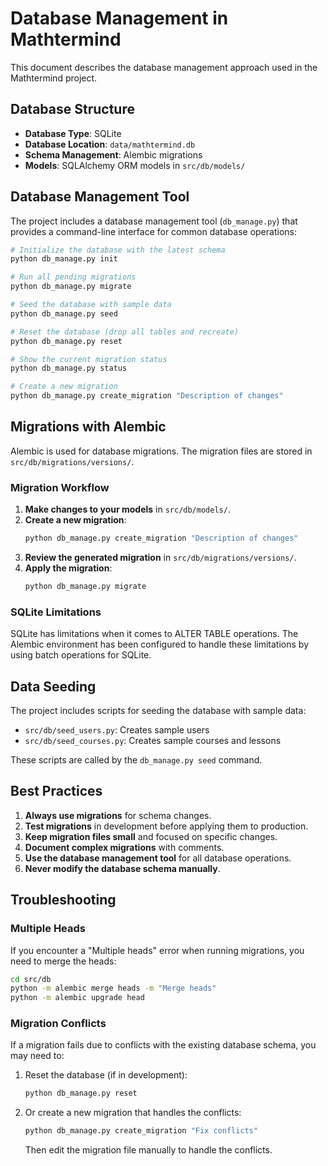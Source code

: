 # Database Management in Mathtermind

This document describes the database management approach used in the Mathtermind project.

## Database Structure

- **Database Type**: SQLite
- **Database Location**: `data/mathtermind.db`
- **Schema Management**: Alembic migrations
- **Models**: SQLAlchemy ORM models in `src/db/models/`

## Database Management Tool

The project includes a database management tool (`db_manage.py`) that provides a command-line interface for common database operations:

```bash
# Initialize the database with the latest schema
python db_manage.py init

# Run all pending migrations
python db_manage.py migrate

# Seed the database with sample data
python db_manage.py seed

# Reset the database (drop all tables and recreate)
python db_manage.py reset

# Show the current migration status
python db_manage.py status

# Create a new migration
python db_manage.py create_migration "Description of changes"
```

## Migrations with Alembic

Alembic is used for database migrations. The migration files are stored in `src/db/migrations/versions/`.

### Migration Workflow

1. **Make changes to your models** in `src/db/models/`.
2. **Create a new migration**:
   ```bash
   python db_manage.py create_migration "Description of changes"
   ```
3. **Review the generated migration** in `src/db/migrations/versions/`.
4. **Apply the migration**:
   ```bash
   python db_manage.py migrate
   ```

### SQLite Limitations

SQLite has limitations when it comes to ALTER TABLE operations. The Alembic environment has been configured to handle these limitations by using batch operations for SQLite.

## Data Seeding

The project includes scripts for seeding the database with sample data:

- `src/db/seed_users.py`: Creates sample users
- `src/db/seed_courses.py`: Creates sample courses and lessons

These scripts are called by the `db_manage.py seed` command.

## Best Practices

1. **Always use migrations** for schema changes.
2. **Test migrations** in development before applying them to production.
3. **Keep migration files small** and focused on specific changes.
4. **Document complex migrations** with comments.
5. **Use the database management tool** for all database operations.
6. **Never modify the database schema manually**.

## Troubleshooting

### Multiple Heads

If you encounter a "Multiple heads" error when running migrations, you need to merge the heads:

```bash
cd src/db
python -m alembic merge heads -m "Merge heads"
python -m alembic upgrade head
```

### Migration Conflicts

If a migration fails due to conflicts with the existing database schema, you may need to:

1. Reset the database (if in development):
   ```bash
   python db_manage.py reset
   ```

2. Or create a new migration that handles the conflicts:
   ```bash
   python db_manage.py create_migration "Fix conflicts"
   ```
   Then edit the migration file manually to handle the conflicts. 